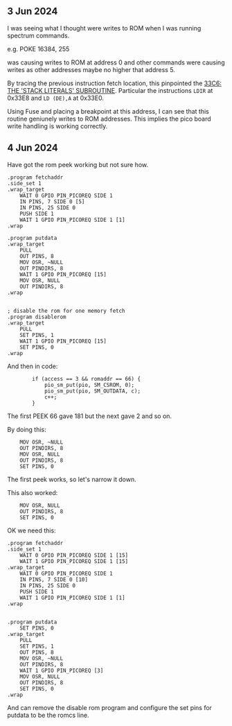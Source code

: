 ## 3 Jun 2024

I was seeing what I thought were writes to ROM when I was running spectrum commands.

e.g. POKE 16384, 255

was causing writes to ROM at address 0 and other commands were causing writes as other addresses maybe no higher that address 5.

By tracing the previous instruction fetch location, this pinpointed the 
[33C6: THE 'STACK LITERALS' SUBROUTINE](https://skoolkid.github.io/rom/asm/33C6.html). Particular the instructions `LDIR` at 0x33E8 and `LD (DE),A` at 0x33E0.

Using Fuse and placing a breakpoint at this address, I can see that this routine geniunely writes to ROM addresses. This implies the pico board write handling is working correctly.


## 4 Jun 2024

Have got the rom peek working but not sure how.


```
.program fetchaddr
.side_set 1
.wrap_target
    WAIT 0 GPIO PIN_PICOREQ SIDE 1 
    IN PINS, 7 SIDE 0 [5]
    IN PINS, 25 SIDE 0 
    PUSH SIDE 1
    WAIT 1 GPIO PIN_PICOREQ SIDE 1 [1]
.wrap

.program putdata
.wrap_target
    PULL
    OUT PINS, 8
    MOV OSR, ~NULL
    OUT PINDIRS, 8
    WAIT 1 GPIO PIN_PICOREQ [15]
    MOV OSR, NULL
    OUT PINDIRS, 8
.wrap


; disable the rom for one memory fetch
.program disablerom
.wrap_target
    PULL 
    SET PINS, 1
    WAIT 1 GPIO PIN_PICOREQ [15]
    SET PINS, 0
.wrap
```

And then in code:

```
        if (access == 3 && romaddr == 66) {
            pio_sm_put(pio, SM_CSROM, 0);
            pio_sm_put(pio, SM_OUTDATA, c);
            c++;
        }
```

The first PEEK 66 gave 181 but the next gave 2 and so on.


By doing this:

```
    MOV OSR, ~NULL
    OUT PINDIRS, 8
    MOV OSR, NULL
    OUT PINDIRS, 8
    SET PINS, 0    
```

The first peek works, so let's narrow it down.

This also worked:
```
    MOV OSR, NULL
    OUT PINDIRS, 8
    SET PINS, 0    
```

OK we need this:

```
.program fetchaddr
.side_set 1
    WAIT 0 GPIO PIN_PICOREQ SIDE 1 [15]
    WAIT 1 GPIO PIN_PICOREQ SIDE 1 [15]
.wrap_target
    WAIT 0 GPIO PIN_PICOREQ SIDE 1 
    IN PINS, 7 SIDE 0 [10]
    IN PINS, 25 SIDE 0 
    PUSH SIDE 1
    WAIT 1 GPIO PIN_PICOREQ SIDE 1 [1]
.wrap


.program putdata
    SET PINS, 0    
.wrap_target
    PULL
    SET PINS, 1
    OUT PINS, 8
    MOV OSR, ~NULL
    OUT PINDIRS, 8
    WAIT 1 GPIO PIN_PICOREQ [3]
    MOV OSR, NULL
    OUT PINDIRS, 8
    SET PINS, 0
.wrap
```

And can remove the disable rom program and configure the set pins for putdata to be
the romcs line.


